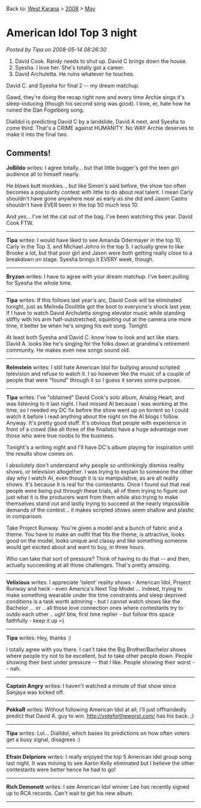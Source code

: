 Back to: [West Karana](/posts/westkarana.md) > [2008](/posts/2008/westkarana.md) > [May](./westkarana.md)
# American Idol Top 3 night

*Posted by Tipa on 2008-05-14 08:26:30*

1) David Cook. Randy needs to shut up. David C brings down the house.
2) Syesha. I love her. She's totally got a career.
3) David Archuletta. He ruins whatever he touches.

David C. and Syesha for final 2 -- my dream matchup.

Gawd, they're doing the recap right now and every time Archie sings it's sleep-inducing (though his second song was good). I love, er, hate how he ruined the Dan Fogelberg song.

DialIdol is predicting David C by a landslide, David A next, and Syesha to come third. That's a CRIME against HUMANITY. No WAY Archie deserves to make it into the final two.



## Comments!

**JoBildo** writes: I agree totally... but that little bugger's got the teen girl audience all to himself nearly.

He blows butt monkies... but like Simon's said before, the show too often becomes a popularity contest with little to do about real talent. I mean Carly shouldn't have gone anywhere near as early as she did and Jason Castro shouldn't have EVER been in the top 50 much less 10.

And yes... I've let the cat out of the bag. I've been watching this year. David Cook FTW.

---

**Tipa** writes: I would have liked to see Amanda Odermayer in the top 10, Carly in the Top 3, and Michael Johns in the top 5. I actually grew to like Brooke a lot, but that poor girl and Jason were both getting really close to a breakdown on stage. Syesha brings it EVERY week, though.

---

**Bryzon** writes: I have to agree with your dream matchup. I've been pulling for Syesha the whole time.

---

**Tipa** writes: If this follows last year's arc, David Cook will be eliminated tonight, just as Melinda Doolittle got the boot to everyone's shock last year. If I have to watch David Archuletta singing elevator music while standing stiffly with his arm half-outstretched, squinting out at the camera one more time, it better be when he's singing his exit song. Tonight.

At least both Syesha and David C. know how to look and act like stars. David A. looks like he's singing for the folks down at grandma's retirement community. He makes even new songs sound old.

---

**Relmstein** writes: I still hate American Idol for bullying around scripted television and refuse to watch it. I so however like the music of a couple of people that were "found" through it so I guess it serves some purpose.

---

**Tipa** writes: I've "obtained" David Cook's solo album, Analog Heart, and was listening to it last night. I had missed AI because I was working at the time, so I needed my DC fix before the show went up on torrent so I could watch it before I read anything about the night on the AI blogs I follow. Anyway. It's pretty good stuff. It's obvious that people with experience in front of a crowd (like all three of the finalists) have a huge advantage over those who were true noobs to the business.

Tonight's a writing night and I'll have DC's album playing for inspiration until the results show comes on.

I absolutely don't understand why people so unthinkingly dismiss reality shows, or television altogether. I was trying to explain to someone the other day why I watch AI, even though it is so manipulative, as are all reality shows. It's because it is real for the contestants. Once I found out that real people were being put through these trials, all of them trying to figure out just what it is the producers want from them while also trying to make themselves stand out and lastly trying to succeed at the nearly impossible demands of the contest... it makes scripted shows seem shallow and plastic in comparison.

Take Project Runway. You're given a model and a bunch of fabric and a theme. You have to make an outfit that fits the theme, is attractive, looks good on the model, looks unique and classy and like something someone would get excited about and want to buy, in three hours.

Who can take that sort of pressure? Think of having to do that -- and then, actually succeeding at all those challenges. That's pretty amazing.

---

**Velixious** writes: I appreciate 'talent' reality shows - American Idol, Project Runway and heck - even America's Next Top Model ... Indeed, trying to make something wearable under the time constraints and sleep deprived conditions is a task worth admiring - but I cannot watch shows like the Bachelor ... or .. all those love connection ones where contestants try to outdo each other .. ugh! 
btw, first time replier - but follow this space faithfully - keep it up =)

---

**Tipa** writes: Hey, thanks :)

I totally agree with you there. I can't take the Big Brother/Bachelor shows where people try not to be excellent, but to take other people down. People showing their best under pressure -- that I like. People showing their worst -- nah.

---

**Captain Angry** writes: I haven't watched a minute of that show since Sanjaya was kicked off.

---

**PekkaR** writes: Without following American Idol at all, I'll just offhandedly predict that David A. guy to win. http://votefortheworst.com/ has his back. ;)

---

**Tipa** writes: Lol... DialIdol, which bases its predictions on how often voters get a busy signal, disagrees :)

---

**Efrain Delpriore** writes: I really enjoyed the top 5 American idol group song last night. It was moving to see Aaron Kelly eliminated but I believe the other contestants were better hence he had to go!

---

**Rich Demonett** writes: I see American Idol winner Lee has recently signed up to RCA records. Can't wait to get his new album.

---


